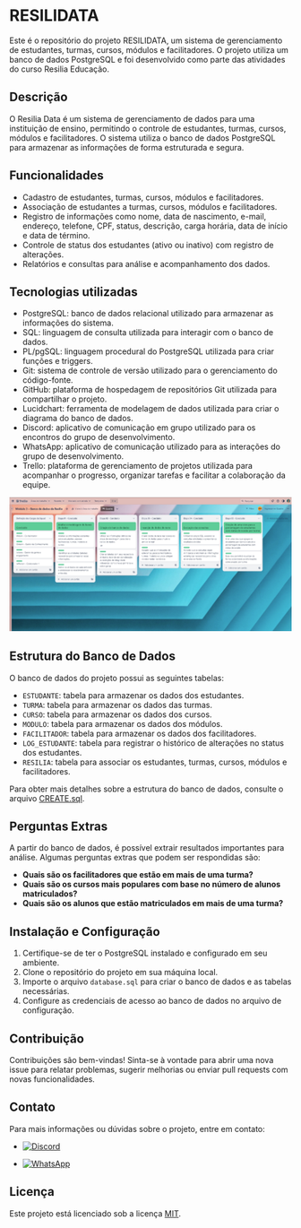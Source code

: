 # RESILIDATA

Este é o repositório do projeto RESILIDATA, um sistema de gerenciamento de estudantes, turmas, cursos, módulos e facilitadores. O projeto utiliza um banco de dados PostgreSQL e foi desenvolvido como parte das atividades do curso Resilia Educação.

## Descrição

O Resilia Data é um sistema de gerenciamento de dados para uma instituição de ensino, permitindo o controle de estudantes, turmas, cursos, módulos e facilitadores. O sistema utiliza o banco de dados PostgreSQL para armazenar as informações de forma estruturada e segura.

## Funcionalidades

- Cadastro de estudantes, turmas, cursos, módulos e facilitadores.
- Associação de estudantes a turmas, cursos, módulos e facilitadores.
- Registro de informações como nome, data de nascimento, e-mail, endereço, telefone, CPF, status, descrição, carga horária, data de início e data de término.
- Controle de status dos estudantes (ativo ou inativo) com registro de alterações.
- Relatórios e consultas para análise e acompanhamento dos dados.

## Tecnologias utilizadas

- PostgreSQL: banco de dados relacional utilizado para armazenar as informações do sistema.
- SQL: linguagem de consulta utilizada para interagir com o banco de dados.
- PL/pgSQL: linguagem procedural do PostgreSQL utilizada para criar funções e triggers.
- Git: sistema de controle de versão utilizado para o gerenciamento do código-fonte.
- GitHub: plataforma de hospedagem de repositórios Git utilizada para compartilhar o projeto.
- Lucidchart: ferramenta de modelagem de dados utilizada para criar o diagrama do banco de dados.
- Discord: aplicativo de comunicação em grupo utilizado para os encontros do grupo de desenvolvimento.
- WhatsApp: aplicativo de comunicação utilizado para as interações do grupo de desenvolvimento.
- Trello: plataforma de gerenciamento de projetos utilizada para acompanhar o progresso, organizar tarefas e facilitar a colaboração da equipe.

![Quadro do Trello](Apresentação/trello.jpg)


## Estrutura do Banco de Dados

O banco de dados do projeto possui as seguintes tabelas:

- `ESTUDANTE`: tabela para armazenar os dados dos estudantes.
- `TURMA`: tabela para armazenar os dados das turmas.
- `CURSO`: tabela para armazenar os dados dos cursos.
- `MODULO`: tabela para armazenar os dados dos módulos.
- `FACILITADOR`: tabela para armazenar os dados dos facilitadores.
- `LOG_ESTUDANTE`: tabela para registrar o histórico de alterações no status dos estudantes.
- `RESILIA`: tabela para associar os estudantes, turmas, cursos, módulos e facilitadores.

Para obter mais detalhes sobre a estrutura do banco de dados, consulte o arquivo [CREATE.sql](CREATE.sql).


## Perguntas Extras

A partir do banco de dados, é possível extrair resultados importantes para análise. Algumas perguntas extras que podem ser respondidas são:

- **Quais são os facilitadores que estão em mais de uma turma?**
- **Quais são os cursos mais populares com base no número de alunos matriculados?**
- **Quais são os alunos que estão matriculados em mais de uma turma?**
  


## Instalação e Configuração

1. Certifique-se de ter o PostgreSQL instalado e configurado em seu ambiente.
2. Clone o repositório do projeto em sua máquina local.
3. Importe o arquivo `database.sql` para criar o banco de dados e as tabelas necessárias.
4. Configure as credenciais de acesso ao banco de dados no arquivo de configuração.

## Contribuição

Contribuições são bem-vindas! Sinta-se à vontade para abrir uma nova issue para relatar problemas, sugerir melhorias ou enviar pull requests com novas funcionalidades.

## Contato

Para mais informações ou dúvidas sobre o projeto, entre em contato:

- [![Discord](https://img.shields.io/badge/Discord-Click%20Here-blue?style=flat&logo=discord)]([link_do_discord](https://discord.com/channels/@julianapvh))

- [![WhatsApp](https://img.shields.io/badge/WhatsApp-Click%20Here-green?style=flat&logo=whatsapp)]([link_do_whatsapp](https://api.whatsapp.com/send?phone=5569993434364))


## Licença

Este projeto está licenciado sob a licença [MIT](LICENSE).
